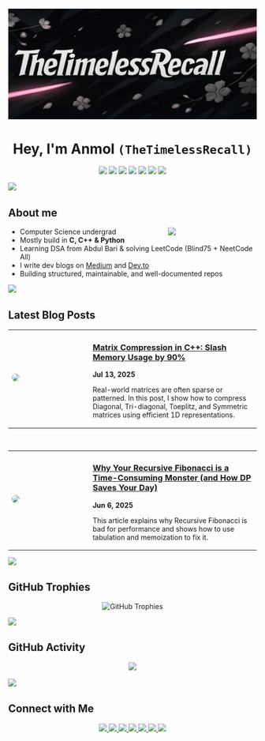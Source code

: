 <p align="center">
  <img src="https://github.com/TheTimelessRecall/TheTimelessRecall/blob/main/assests/2fdcc029-559d-4fbc-9691-b626add5b7b6%20(1).png"/>
</p>

<h1 align="center">
Hey, I'm Anmol <code>(TheTimelessRecall)</code> 
</h1>

<p align="center">
  <img src="https://img.shields.io/badge/C-05122A?style=flat&logo=c&logoColor=A8B9CC"/>
  <img src="https://img.shields.io/badge/C++-05122A?style=flat&logo=c%2B%2B&logoColor=00599C"/>
  <img src="https://img.shields.io/badge/Python-05122A?style=flat&logo=python&logoColor=3776AB"/>
  <img src="https://img.shields.io/badge/Git-05122A?style=flat&logo=git&logoColor=F05032"/>
 <img src="https://img.shields.io/badge/Markdown-05122A?style=flat&logo=markdown&logoColor=white"/>
 <img src="https://img.shields.io/badge/VSCode-05122A?style=flat&logo=visualstudiocode&logoColor=007ACC"/>
<img src="https://img.shields.io/badge/LeetCode-05122A?style=flat&logo=leetcode&logoColor=FFA116"/>
</p>

<img src="https://user-images.githubusercontent.com/73097560/115834477-dbab4500-a447-11eb-908a-139a6edaec5c.gif">


## About me

<img align="right" src="https://media.giphy.com/media/NytMLKyiaIh6VH9SPm/giphy.gif" width="180" />

-  Computer Science undergrad
-  Mostly build in **C, C++ & Python**
-  Learning DSA from Abdul Bari & solving LeetCode (Blind75 + NeetCode All)
- I write dev blogs on [Medium](https://medium.com/@TimelessRecall) and [Dev.to](https://dev.to/timelessrecall)
-  Building structured, maintainable, and well-documented repos

<img src="https://user-images.githubusercontent.com/73097560/115834477-dbab4500-a447-11eb-908a-139a6edaec5c.gif">

## Latest Blog Posts
<table>
  <tr>
    <td width="30%">
      <a href="https://medium.com/@TimelessRecall/matrix-compression-in-c-slash-memory-usage-by-90-with-smart-1d-storage-048b7b05c8de" target="_blank">
        <img src="https://miro.medium.com/v2/resize:fit:4800/format:webp/1*s6Ux5MMiGHL7mPDCm6ouQg.jpeg" width="100%" style="border-radius: 10px;" />
      </a>
    </td>
    <td valign="top" style="padding-left: 20px;">
      <a href="https://medium.com/@TimelessRecall/matrix-compression-in-c-slash-memory-usage-by-90-with-smart-1d-storage-048b7b05c8de" target="_blank">
        <h3>Matrix Compression in C++: Slash Memory Usage by 90%</h3>
      </a>
      <p><strong>Jul 13, 2025</strong></p>
      <p>
        Real-world matrices are often sparse or patterned. In this post, I show how to compress Diagonal, Tri-diagonal, Toeplitz, and Symmetric matrices using efficient 1D representations.
      </p>
    </td>
  </tr>
</table>

<br/>

<table>
  <tr>
    <td width="30%">
      <a href="https://medium.com/@TimelessRecall/why-your-recursive-fibonacci-is-a-time-consuming-monster-and-how-dp-saves-your-day-5c6f30098e4c" target="_blank">
        <img src="https://miro.medium.com/v2/resize:fit:4800/format:webp/1*xvIaP2rhLlEFB7zr403syg.jpeg" width="100%" style="border-radius: 10px;" />
      </a>
    </td>
    <td valign="top" style="padding-left: 20px;">
      <a href="https://medium.com/@TimelessRecall/why-your-recursive-fibonacci-is-a-time-consuming-monster-and-how-dp-saves-your-day-5c6f30098e4c" target="_blank">
        <h3>Why Your Recursive Fibonacci is a Time-Consuming Monster (and How DP Saves Your Day)</h3>
      </a>
      <p><strong>Jun 6, 2025</strong></p>
      <p>
       This article explains why Recursive Fibonacci is bad for performance and shows how to use tabulation and memoization to fix it.
      </p>
    </td>
  </tr>
</table>


<img src="https://user-images.githubusercontent.com/73097560/115834477-dbab4500-a447-11eb-908a-139a6edaec5c.gif">


## GitHub Trophies
<p align="center">
  <img src="https://github-profile-trophy.vercel.app/?username=TheTimelessRecall&theme=darkhub&no-frame=true&margin-w=5&margin-h=5" alt="GitHub Trophies" />
</p>

<img src="https://user-images.githubusercontent.com/73097560/115834477-dbab4500-a447-11eb-908a-139a6edaec5c.gif">

## GitHub Activity

<p align="center">
  <img src="https://github-readme-activity-graph.vercel.app/graph?username=TheTimelessRecall&theme=github-compact" />
</p>

<img src="https://user-images.githubusercontent.com/73097560/115834477-dbab4500-a447-11eb-908a-139a6edaec5c.gif">




## Connect with Me

<p align="center">
  <a href="mailto:timelessrecall@gmail.com" title="Gmail" target="_blank" rel="noopener noreferrer">
    <img src="https://img.shields.io/badge/Gmail-EA4335?style=for-the-badge&logo=gmail&logoColor=white" />
  </a>
  <a href="https://www.linkedin.com/in/timelessrecall/" title="LinkedIn" target="_blank" rel="noopener noreferrer">
    <img src="https://img.shields.io/badge/LinkedIn-0A66C2?style=for-the-badge&logo=linkedin&logoColor=white" />
  </a>
  <a href="https://github.com/TheTimelessRecall" title="GitHub" target="_blank" rel="noopener noreferrer">
    <img src="https://img.shields.io/badge/GitHub-171515?style=for-the-badge&logo=github&logoColor=white" />
  </a>
  <a href="https://medium.com/@TimelessRecall" title="Medium" target="_blank" rel="noopener noreferrer">
    <img src="https://img.shields.io/badge/Medium-12100E?style=for-the-badge&logo=medium&logoColor=white" />
  </a>
  <a href="https://dev.to/timelessrecall" title="Dev.to" target="_blank" rel="noopener noreferrer">
    <img src="https://img.shields.io/badge/dev.to-0A0A0A?style=for-the-badge&logo=dev.to&logoColor=white" />
  </a>
  <a href="https://stackoverflow.com/users/27245327/timelessrecall" title="Stack Overflow" target="_blank" rel="noopener noreferrer">
    <img src="https://img.shields.io/badge/StackOverflow-F58025?style=for-the-badge&logo=stackoverflow&logoColor=white" />
  </a>
  <a href="https://leetcode.com/u/TimelessRecall/" title="LeetCode" target="_blank" rel="noopener noreferrer">
    <img src="https://img.shields.io/badge/LeetCode-FFA116?style=for-the-badge&logo=leetcode&logoColor=black" />
  </a>
</p>
